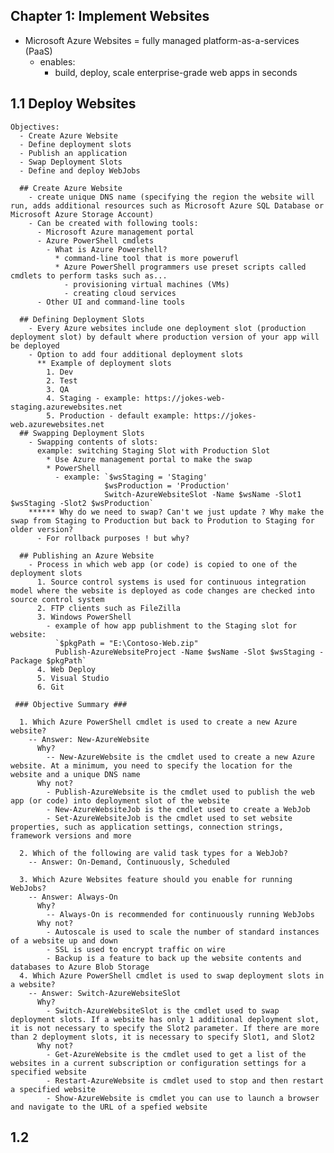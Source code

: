 ## Chapter 1: Implement Websites

- Microsoft Azure Websites = fully managed platform-as-a-services (PaaS)
  - enables:
    - build, deploy, scale enterprise-grade web apps in seconds

## 1.1 Deploy Websites

    Objectives:
      - Create Azure Website
      - Define deployment slots
      - Publish an application
      - Swap Deployment Slots
      - Define and deploy WebJobs

      ## Create Azure Website
        - create unique DNS name (specifying the region the website will run, adds additional resources such as Microsoft Azure SQL Database or Microsoft Azure Storage Account)
        - Can be created with following tools:
          - Microsoft Azure management portal
          - Azure PowerShell cmdlets
            - What is Azure Powershell?
              * command-line tool that is more powerufl
              * Azure PowerShell programmers use preset scripts called cmdlets to perform tasks such as...
                - provisioning virtual machines (VMs)
                - creating cloud services
          - Other UI and command-line tools

      ## Defining Deployment Slots
        - Every Azure websites include one deployment slot (production deployment slot) by default where production version of your app will be deployed
        - Option to add four additional deployment slots
          ** Example of deployment slots
            1. Dev
            2. Test
            3. QA
            4. Staging - example: https://jokes-web-staging.azurewebsites.net
            5. Production - default example: https://jokes-web.azurewebsites.net
      ## Swapping Deployment Slots
        - Swapping contents of slots:
          example: switching Staging Slot with Production Slot
            * Use Azure management portal to make the swap
            * PowerShell
              - example: `$wsStaging = 'Staging'
                         $wsProduction = 'Production'
                         Switch-AzureWebsiteSlot -Name $wsName -Slot1 $wsStaging -Slot2 $wsProduction`
        ****** Why do we need to swap? Can't we just update ? Why make the swap from Staging to Production but back to Prodution to Staging for older version?
          - For rollback purposes ! but why?

      ## Publishing an Azure Website
        - Process in which web app (or code) is copied to one of the deployment slots
          1. Source control systems is used for continuous integration model where the website is deployed as code changes are checked into source control system
          2. FTP clients such as FileZilla
          3. Windows PowerShell
            - example of how app publishment to the Staging slot for website:
              `$pkgPath = "E:\Contoso-Web.zip"
              Publish-AzureWebsiteProject -Name $wsName -Slot $wsStaging -Package $pkgPath`
          4. Web Deploy
          5. Visual Studio
          6. Git

     ### Objective Summary ###

      1. Which Azure PowerShell cmdlet is used to create a new Azure website?
        -- Answer: New-AzureWebsite
          Why?
            -- New-AzureWebsite is the cmdlet used to create a new Azure website. At a minimum, you need to specify the location for the website and a unique DNS name
          Why not?
            - Publish-AzureWebsite is the cmdlet used to publish the web app (or code) into deployment slot of the website
            - New-AzureWebsiteJob is the cmdlet used to create a WebJob
            - Set-AzureWebsiteJob is the cmdlet used to set website properties, such as application settings, connection strings, framework versions and more

      2. Which of the following are valid task types for a WebJob?
        -- Answer: On-Demand, Continuously, Scheduled

      3. Which Azure Websites feature should you enable for running WebJobs?
        -- Answer: Always-On
          Why?
            -- Always-On is recommended for continuously running WebJobs
          Why not?
            - Autoscale is used to scale the number of standard instances of a website up and down
            - SSL is used to encrypt traffic on wire
            - Backup is a feature to back up the website contents and databases to Azure Blob Storage
      4. Which Azure PowerShell cmdlet is used to swap deployment slots in a website?
        -- Answer: Switch-AzureWebsiteSlot
          Why?
            - Switch-AzureWebsiteSlot is the cmdlet used to swap deployment slots. If a website has only 1 additional deployment slot, it is not necessary to specify the Slot2 parameter. If there are more than 2 deployment slots, it is necessary to specify Slot1, and Slot2
          Why not?
            - Get-AzureWebsite is the cmdlet used to get a list of the websites in a current subscription or configuration settings for a specified website
            - Restart-AzureWebsite is cmdlet used to stop and then restart a specified website
            - Show-AzureWebsite is cmdlet you can use to launch a browser and navigate to the URL of a spefied website

## 1.2
